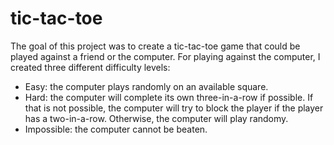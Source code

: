 # tic-tac-toe
The goal of this project was to create a tic-tac-toe game that could be played against a friend or the computer. For playing against the computer, I created three different difficulty levels:
* Easy: the computer plays randomly on an available square. 
* Hard: the computer will complete its own three-in-a-row if possible. If that is not possible, the computer will try to block the player if the player has a two-in-a-row. Otherwise, the computer will play randomy. 
* Impossible: the computer cannot be beaten.                                                                    

